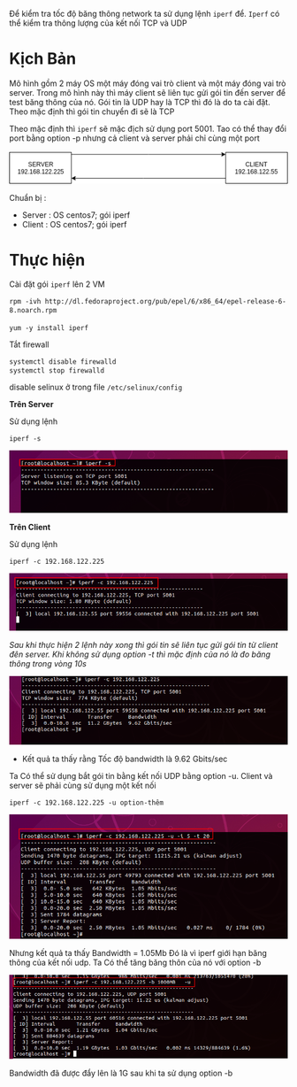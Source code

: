 Để kiểm tra tốc độ băng thông network ta sử dụng lệnh `iperf` để. `Iperf` có thể kiểm tra thông lượng của kết nối TCP và UDP 

# Kịch Bản 
Mô hình gồm 2 máy OS một máy đóng vai trò client và một máy đóng vai trò server. Trong mô hình này thì máy client sẽ liên tục gửi gói tin đến server để test băng thông của nó. Gói tin là UDP hay là TCP thì đó là do ta cài đặt. Theo mặc định thì gói tin chuyển đi sẽ là TCP 

Theo mặc định thì `iperf` sẽ mặc địch sử dụng port 5001. Tao có thể thay đổi port bằng option -p  nhưng cả client và server phải chỉ cùng một port

![](../images/labs/network/network.png)

Chuẩn bị :
- Server : OS centos7; gói iperf 
- Client : OS centos7; gói iperf 

# Thực hiện 

Cài đặt gói `iperf` lên 2 VM 
```
rpm -ivh http://dl.fedoraproject.org/pub/epel/6/x86_64/epel-release-6-8.noarch.rpm

yum -y install iperf
```
Tắt firewall
```
systemctl disable firewalld
systemctl stop firewalld
```
disable selinux ở trong file `/etc/selinux/config`

**Trên Server**

Sử dụng lệnh 
```
iperf -s 
```

![](../images/labs/network/2019-06-14_15-17.png)


**Trên Client**

Sử dụng lệnh 
```
iperf -c 192.168.122.225
```

![](../images/labs/network/2019-06-14_15-22.png)

*Sau khi thực hiện 2 lệnh này xong thì gói tin sẽ liên tục gửi gói tin từ client đên server. Khi không sử dụng option -t thì mặc định của nó là đo băng thông trong vòng 10s*

![](../images/labs/network/2019-06-14_15-27.png)

- Kết quả ta thấy rằng Tốc độ bandwidth là 9.62 Gbits/sec

Ta Có thể sử dụng bắt gói tin bằng kết nối UDP bằng option -u. Client và server sẽ phải cùng sử dụng một kết nối 
```
iperf -c 192.168.122.225 -u option-thêm 
```
![](../images/labs/network/2019-06-14_15-51.png)

Nhưng kết quả ta thấy Bandwidth = 1.05Mb Đó là vì iperf giới hạn băng thông của kết nối udp. Ta Có thể tăng băng thôn của nó với option -b 

![](../images/labs/network/2019-06-14_16-03.png)

Bandwidth đã được đẩy lên là 1G sau khi ta sử dụng option -b 